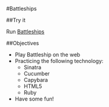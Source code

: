#Battleships

##Try it

Run [Battleships]

[Battleships]: https://bottleships.herokuapp.com

[http://localhost:9292]: http://localhost:9292

##Objectives

* Play Battleship on the web
* Practicing the following technology:
  * Sinatra
  * Cucumber
  * Capybara
  * HTML5
  * Ruby
* Have some fun!
